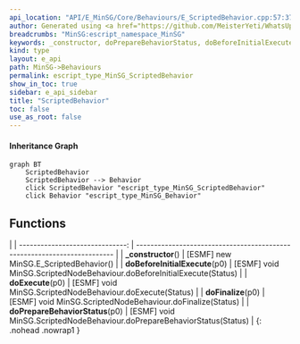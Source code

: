 ```yaml
---
api_location: "API/E_MinSG/Core/Behaviours/E_ScriptedBehavior.cpp:57:37"
author: Generated using <a href="https://github.com/MeisterYeti/WhatsUpDoc">WhatsUpDoc</a>
breadcrumbs: "MinSG:escript_namespace_MinSG"
keywords: _constructor, doPrepareBehaviorStatus, doBeforeInitialExecute, doExecute, doFinalize
kind: type
layout: e_api
path: MinSG->Behaviours
permalink: escript_type_MinSG_ScriptedBehavior
show_in_toc: true
sidebar: e_api_sidebar
title: "ScriptedBehavior"
toc: false
use_as_root: false
---
```


#### Inheritance Graph

```mermaid
graph BT
	ScriptedBehavior
	ScriptedBehavior --> Behavior
	click ScriptedBehavior "escript_type_MinSG_ScriptedBehavior"
	click Behavior "escript_type_MinSG_Behavior"
```

## Functions

|
| ------------------------------: | ------------------------------------------------------------------------ | 
| **_constructor**()              | [ESMF] new MinSG.E_ScriptedBehavior()                                    | 
| **doBeforeInitialExecute**(p0)  | [ESMF] void MinSG.ScriptedNodeBehaviour.doBeforeInitialExecute(Status)   | 
| **doExecute**(p0)               | [ESMF] void MinSG.ScriptedNodeBehaviour.doExecute(Status)                | 
| **doFinalize**(p0)              | [ESMF] void MinSG.ScriptedNodeBehaviour.doFinalize(Status)               | 
| **doPrepareBehaviorStatus**(p0) | [ESMF] void MinSG.ScriptedNodeBehaviour.doPrepareBehaviorStatus(Status)  | 
{: .nohead .nowrap1 }

